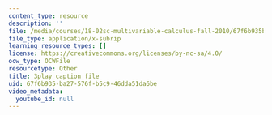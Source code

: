 ```yaml
---
content_type: resource
description: ''
file: /media/courses/18-02sc-multivariable-calculus-fall-2010/67f6b935ba27576fb5c946dda51da6be_WwBaQCy4jfk.vtt
file_type: application/x-subrip
learning_resource_types: []
license: https://creativecommons.org/licenses/by-nc-sa/4.0/
ocw_type: OCWFile
resourcetype: Other
title: 3play caption file
uid: 67f6b935-ba27-576f-b5c9-46dda51da6be
video_metadata:
  youtube_id: null
---
```

